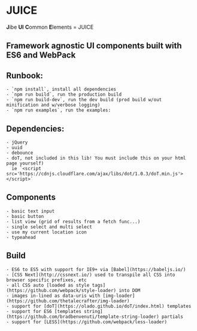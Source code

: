 JUICE
==================
**J**ibe **UI** **C**ommon **E**lements = JUICE

Framework agnostic UI components built with ES6 and WebPack
-----------------------------------------------------------

## Runbook:

    - `npm install`, install all dependencies
    - `npm run build`, run the production build
    - `npm run build-dev`, run the dev build (prod build w/out minification and w/verbose logging)
    - `npm run examples`, run the examples:

## Dependencies:

    - jQuery
    - uuid
    - debounce
    - doT, not included in this lib! You must include this on your html page yourself)
      ie `<script src='https://cdnjs.cloudflare.com/ajax/libs/dot/1.0.3/doT.min.js'></script>`

## Components

    - basic text input
    - basic button
    - list view (grid of results from a fetch func...)
    - single select and multi select
    - use my current location icon
    - typeahead

## Build

    - ES6 to ES5 with support for IE9+ via [Babel](https://babeljs.io/)
    - [CSS Next](http://cssnext.io/) used to transpile all CSS into browser specific prefixes, etc
    - all CSS auto [loaded as style tags](https://github.com/webpack/style-loader) into DOM
    - images in-lined as data-uris with [img-loader](https://github.com/thetalecrafter/img-loader)
    - support for [doT](https://olado.github.io/doT/index.html) templates
    - support for ES6 [templates string](https://github.com/bradbenvenuti/template-string-loader) partials
    - support for [LESS](https://github.com/webpack/less-loader)
